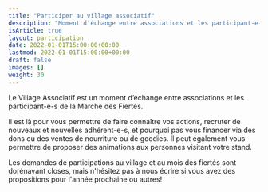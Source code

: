 ```yaml
---
title: "Participer au village associatif"
description: "Moment d’échange entre associations et les participant-e-s de la Marche des Fiertés, le village associatif est là pour vous permettre de faire connaître vos actions, recruter de nouveaux et nouvelles adhérent-e-s, et pourquoi pas vous financer via des dons ou des ventes de nourriture ou de goodies."
isArticle: true
layout: participation
date: 2022-01-01T15:00:00+00:00
lastmod: 2022-01-01T15:00:00+00:00
draft: false
images: []
weight: 30
---
```


Le Village Associatif est un moment d’échange entre associations et les participant-e-s de la Marche des Fiertés.

Il est là pour vous permettre de faire connaître vos actions, recruter de nouveaux et nouvelles adhérent-e-s, et pourquoi pas vous financer via des dons ou des ventes de nourriture ou de goodies. Il peut également vous permettre de proposer des animations aux personnes visitant votre stand.

Les demandes de participations au village et au mois des fiertés sont dorénavant closes, mais n'hésitez pas à nous écrire si vous avez des propositions pour l'année prochaine ou autres!

<!--- (L’inscription est ouverte à toutes les associations LGBTQIA+, féministes et alliées mettant en place des actions autour des thématiques LGBTQIA+. N’attendez-pas ! ) --->
